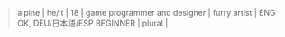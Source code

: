 > alpine | 
> he/it | 
> 18 | 
> game programmer and designer | 
> furry artist | 
> ENG OK, DEU/日本語/ESP BEGINNER | 
> plural | 
